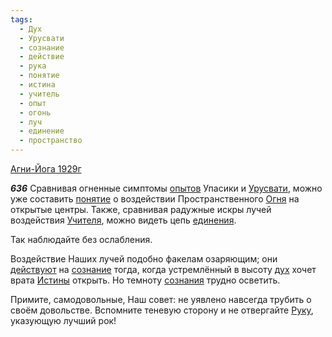 ```yaml
---
tags:
  - Дух
  - Урусвати
  - сознание
  - действие
  - рука
  - понятие
  - истина
  - учитель
  - опыт
  - огонь
  - луч
  - единение
  - пространство
---
```


[Агни-Йога 1929г](/agni/1929)

___636___
Сравнивая огненные симптомы [опытов](/tag/#опыт) Упасики и [Урусвати](/tag/#Урусвати), можно уже составить [понятие](/tag/#понятие) о воздействии Пространственного [Огня](/tag/#огонь) на открытые центры. Также, сравнивая радужные искры лучей воздействия [Учителя](/tag/#учитель), можно видеть цепь [единения](/tag/#единение).   

Так наблюдайте без ослабления.   

Воздействие Наших лучей подобно факелам озаряющим; они [действуют](/tag/#действие) на [сознание](/tag/#сознание) тогда, когда устремлённый в высоту [дух](/tag/#Дух) хочет врата [Истины](/tag/#истина) открыть. Но темноту [сознания](/tag/#сознание) трудно осветить.   

Примите, самодовольные, Наш совет: не уявлено навсегда трубить о своём довольстве. Вспомните теневую сторону и не отвергайте [Руку](/tag/#рука), указующую лучший рок!